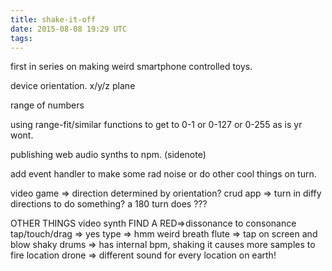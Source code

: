 ```yaml
---
title: shake-it-off
date: 2015-08-08 19:29 UTC
tags:
---
```


first in series on making weird smartphone controlled toys.

device orientation. x/y/z plane

range of numbers

using range-fit/similar functions to get to 0-1 or 0-127 or 0-255 as is yr wont.

publishing web audio synths to npm. (sidenote)

add event handler to make some rad noise or do other cool things on turn.

video game => direction determined by orientation?
crud app => turn in diffy directions to do something? a 180 turn does ???

OTHER THINGS
video synth FIND A RED=>dissonance to consonance
tap/touch/drag => yes
type => hmm weird
breath flute => tap on screen and blow
shaky drums => has internal bpm, shaking it causes more samples to fire
location drone => different sound for every location on earth!
